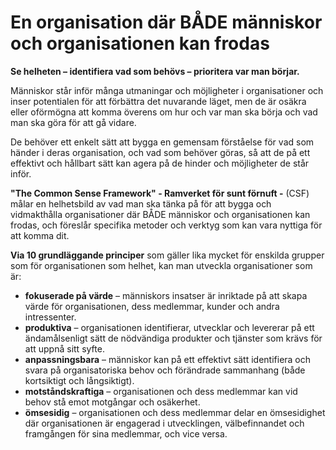 # En organisation där BÅDE människor och organisationen kan frodas


**Se helheten – identifiera vad som behövs – prioritera var man börjar.**

Människor står inför många utmaningar och möjligheter i organisationer och inser potentialen för att förbättra det nuvarande läget, men de är osäkra eller oförmögna att komma överens om hur och var man ska börja och vad man ska göra för att gå vidare.

De behöver ett enkelt sätt att bygga en gemensam förståelse för vad som händer i deras organisation, och vad som behöver göras, så att de på ett effektivt och hållbart sätt kan agera på de hinder och möjligheter de står inför.

**"The Common Sense Framework" - Ramverket för sunt förnuft -** (CSF) målar en helhetsbild av vad man ska tänka på för att bygga och vidmakthålla organisationer där BÅDE människor och organisationen kan frodas, och föreslår specifika metoder och verktyg som kan vara nyttiga för att komma dit.

**Via 10 grundläggande principer** som gäller lika mycket för enskilda grupper som för organisationen som helhet, kan man utveckla organisationer som är:

-   **fokuserade på värde** – människors insatser är inriktade på att skapa värde för organisationen, dess medlemmar, kunder och andra intressenter.
-   **produktiva** – organisationen identifierar, utvecklar och levererar på ett ändamålsenligt sätt de nödvändiga produkter och tjänster som krävs för att uppnå sitt syfte.
-   **anpassningsbara** – människor kan på ett effektivt sätt identifiera och svara på organisatoriska behov och förändrade sammanhang (både kortsiktigt och långsiktigt).
-   **motståndskraftiga** – organisationen och dess medlemmar kan vid behov stå emot motgångar och osäkerhet.
-   **ömsesidig** – organisationen och dess medlemmar delar en ömsesidighet där organisationen är engagerad i utvecklingen, välbefinnandet och framgången för sina medlemmar, och vice versa.
